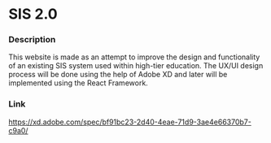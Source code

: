 # SIS 2.0

### Description
This website is made as an attempt to improve the design and functionality of an existing SIS system used within high-tier education. The UX/UI design process will be done using the help of Adobe XD and later will be implemented using the React Framework.

### Link
https://xd.adobe.com/spec/bf91bc23-2d40-4eae-71d9-3ae4e66370b7-c9a0/
